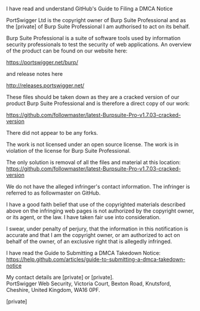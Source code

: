I have read and understand GitHub's Guide to Filing a DMCA Notice  

PortSwigger Ltd is the copyright owner of Burp Suite Professional and as the [private] of Burp Suite Professional I am authorised to act on its behalf.

Burp Suite Professional is a suite of software tools used by information security professionals to test the security of web applications. An overview of the product can be found on our website here:

https://portswigger.net/burp/

and release notes here

http://releases.portswigger.net/

These files should be taken down as they are a cracked version of our product Burp Suite Professional and is therefore a direct copy of our work:

https://github.com/followmaster/latest-Burpsuite-Pro-v1.7.03-cracked-version

There did not appear to be any forks.

The work is not licensed under an open source license. The work is in violation of the license for Burp Suite Professional.

The only solution is removal of all the files and material at this location: https://github.com/followmaster/latest-Burpsuite-Pro-v1.7.03-cracked-version

We do not have the alleged infringer's contact information. The infringer is referred to as followmaster on GitHub.

I have a good faith belief that use of the copyrighted materials described above on the infringing web pages is not authorized by the copyright owner, or its agent, or the law. I have taken fair use into consideration.

I swear, under penalty of perjury, that the information in this notification is accurate and that I am the copyright owner, or am authorized to act on behalf of the owner, of an exclusive right that is allegedly infringed.

I have read the Guide to Submitting a DMCA Takedown Notice: https://help.github.com/articles/guide-to-submitting-a-dmca-takedown-notice

My contact details are [private] or [private].  
PortSwigger Web Security, Victoria Court, Bexton Road, Knutsford, Cheshire, United Kingdom, WA16 0PF.

[private]  
